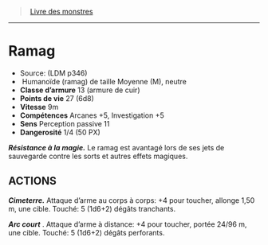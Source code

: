 ﻿> [Livre des monstres](tome_of_beasts.md)

---

# Ramag

- Source: (LDM p346)
-  Humanoïde (ramag) de taille Moyenne (M), neutre
- **Classe d’armure** 13 (armure de cuir)
- **Points de vie** 27 (6d8)
- **Vitesse** 9m
- **Compétences** Arcanes +5, Investigation +5
- **Sens** Perception passive 11
- **Dangerosité** 1/4 (50 PX)

**_Résistance à la magie._** Le ramag est avantagé lors de ses jets de sauvegarde contre les sorts et autres effets magiques.

## ACTIONS

**_Cimeterre._** Attaque d’arme au corps à corps: +4 pour toucher, allonge 1,50 m, une cible. Touché: 5 (1d6+2) dégâts tranchants.

**_Arc court_** . Attaque d’arme à distance: +4 pour toucher, portée 24/96 m, une cible. Touché: 5 (1d6+2) dégâts perforants.

